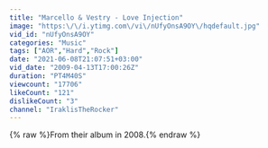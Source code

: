 ```yaml
---
title: "Marcello & Vestry - Love Injection"
image: "https:\/\/i.ytimg.com\/vi\/nUfyOnsA9OY\/hqdefault.jpg"
vid_id: "nUfyOnsA9OY"
categories: "Music"
tags: ["AOR","Hard","Rock"]
date: "2021-06-08T21:07:51+03:00"
vid_date: "2009-04-13T17:00:26Z"
duration: "PT4M40S"
viewcount: "17706"
likeCount: "121"
dislikeCount: "3"
channel: "IraklisTheRocker"
---
```

{% raw %}From their album in 2008.{% endraw %}
